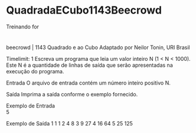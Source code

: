 # QuadradaECubo1143Beecrowd
 Treinando for
#
#
beecrowd | 1143
Quadrado e ao Cubo
Adaptado por Neilor Tonin, URI  Brasil

Timelimit: 1
Escreva um programa que leia um valor inteiro N (1 < N < 1000). Este N é a quantidade de linhas de saída que serão apresentadas na execução do programa.

Entrada
O arquivo de entrada contém um número inteiro positivo N.

Saída
Imprima a saída conforme o exemplo fornecido.

Exemplo de Entrada	
5


Exemplo de Saída
1 1 1
2 4 8
3 9 27
4 16 64
5 25 125

